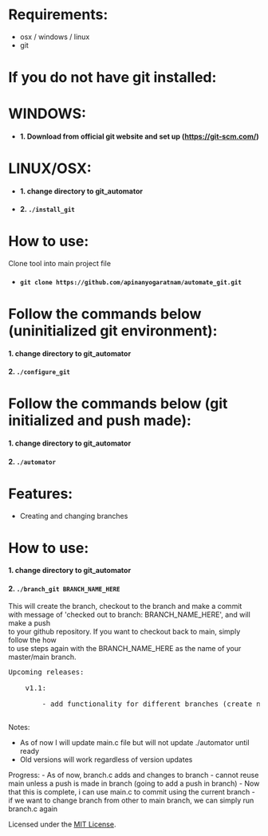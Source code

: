 # Requirements:
* osx / windows / linux
* git

# If you do not have git installed:
# WINDOWS: 
- #### 1. Download from official git website and set up (https://git-scm.com/)
# LINUX/OSX: 
- #### 1. change directory to git_automator
- #### 2. `./install_git`

# How to use:
Clone tool into main project file
* #### `git clone https://github.com/apinanyogaratnam/automate_git.git`

# Follow the commands below (uninitialized git environment):
#### 1. change directory to git_automator
#### 2. `./configure_git`

# Follow the commands below (git initialized and push made): 
#### 1. change directory to git_automator
#### 2. `./automator`

# Features:
- Creating and changing branches
# How to use:
#### 1. change directory to git_automator
#### 2. `./branch_git BRANCH_NAME_HERE`
This will create the branch, checkout to the branch and make a commit <br />
with message of 'checked out to branch: BRANCH_NAME_HERE', and will make a push <br />
to your github repository. If you want to checkout back to main, simply follow the how <br />
to use steps again with the BRANCH_NAME_HERE as the name of your master/main branch.

<pre>
Upcoming releases: <br />
    v1.1: <br />
        - add functionality for different branches (create new file) <br />
</pre>

Notes: <br />
- As of now I will update main.c file but will not update ./automator until ready 
- Old versions will work regardless of version updates

Progress:
    - As of now, branch.c adds and changes to branch
    - cannot reuse main unless a push is made in branch (going to add a push in branch)
    - Now that this is complete, i can use main.c to commit using the current branch
    - if we want to change branch from other to main branch, we can simply run branch.c again

Licensed under the [MIT License](LICENSE).
